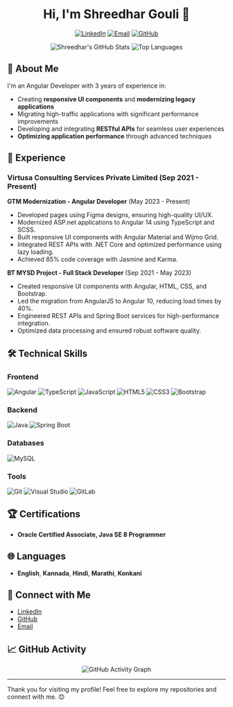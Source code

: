 <!-- Profile Header -->
<h1 align="center">Hi, I'm Shreedhar Gouli 👋</h1>
<p align="center">
  <a href="https://linkedin.com/in/shreedhar-gouli" target="_blank"><img src="https://img.shields.io/badge/LinkedIn-Shreedhar%20Gouli-blue?logo=linkedin&logoColor=white" alt="LinkedIn"></a>
  <a href="mailto:shreedharsiri784@gmail.com"><img src="https://img.shields.io/badge/Email-shreedharsiri784@gmail.com-red?logo=gmail&logoColor=white" alt="Email"></a>
  <a href="https://github.com/shreedhar777" target="_blank"><img src="https://img.shields.io/badge/GitHub-shreedhar777-black?logo=github&logoColor=white" alt="GitHub"></a>
</p>

<!-- Profile and Stats Cards -->
<p align="center">
  <img src="https://github-readme-stats.vercel.app/api?username=shreedhar-gouli&show_icons=true&hide_title=true&hide=contribs,prs&count_private=true&include_all_commits=true&theme=radical" alt="Shreedhar's GitHub Stats">
  <img src="https://github-readme-stats.vercel.app/api/top-langs/?username=shreedhar-gouli&layout=compact&theme=radical" alt="Top Languages">
</p>

## 🚀 About Me

I'm an Angular Developer with 3 years of experience in:
- Creating **responsive UI components** and **modernizing legacy applications**
- Migrating high-traffic applications with significant performance improvements
- Developing and integrating **RESTful APIs** for seamless user experiences
- **Optimizing application performance** through advanced techniques

## 💼 Experience

### **Virtusa Consulting Services Private Limited** (Sep 2021 - Present)

**GTM Modernization - Angular Developer** (May 2023 - Present)
- Developed pages using Figma designs, ensuring high-quality UI/UX.
- Modernized ASP.net applications to Angular 14 using TypeScript and SCSS.
- Built responsive UI components with Angular Material and Wijmo Grid.
- Integrated REST APIs with .NET Core and optimized performance using lazy loading.
- Achieved 85% code coverage with Jasmine and Karma.

**BT MYSD Project - Full Stack Developer** (Sep 2021 - May 2023)
- Created responsive UI components with Angular, HTML, CSS, and Bootstrap.
- Led the migration from AngularJS to Angular 10, reducing load times by 40%.
- Engineered REST APIs and Spring Boot services for high-performance integration.
- Optimized data processing and ensured robust software quality.

## 🛠 Technical Skills

### **Frontend**
![Angular](https://img.shields.io/badge/-Angular-red?logo=angular&logoColor=white)
![TypeScript](https://img.shields.io/badge/-TypeScript-blue?logo=typescript&logoColor=white)
![JavaScript](https://img.shields.io/badge/-JavaScript-yellow?logo=javascript&logoColor=black)
![HTML5](https://img.shields.io/badge/-HTML5-orange?logo=html5&logoColor=white)
![CSS3](https://img.shields.io/badge/-CSS3-blue?logo=css3&logoColor=white)
![Bootstrap](https://img.shields.io/badge/-Bootstrap-563D7C?logo=bootstrap&logoColor=white)

### **Backend**
![Java](https://img.shields.io/badge/-Java-red?logo=java&logoColor=white)
![Spring Boot](https://img.shields.io/badge/-Spring%20Boot-green?logo=spring&logoColor=white)

### **Databases**
![MySQL](https://img.shields.io/badge/-MySQL-blue?logo=mysql&logoColor=white)

### **Tools**
![Git](https://img.shields.io/badge/-Git-orange?logo=git&logoColor=white)
![Visual Studio](https://img.shields.io/badge/-Visual%20Studio-blue?logo=visual-studio&logoColor=white)
![GitLab](https://img.shields.io/badge/-GitLab-red?logo=gitlab&logoColor=white)

## 🏆 Certifications

- **Oracle Certified Associate, Java SE 8 Programmer**

## 🌐 Languages

- **English**, **Kannada**, **Hindi**, **Marathi**, **Konkani**

## 🔗 Connect with Me

- [LinkedIn](https://linkedin.com/in/shreedhar-gouli)
- [GitHub](https://github.com/shreedhar777)
- [Email](mailto:shreedharsiri784@gmail.com)

## 📈 GitHub Activity

<p align="center">
  <img src="https://activity-graph.herokuapp.com/graph?username=shreedhar777&theme=github-dark" alt="GitHub Activity Graph">
</p>

---

Thank you for visiting my profile! Feel free to explore my repositories and connect with me. 😊
